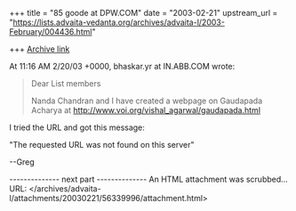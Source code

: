 +++
title = "85 goode at DPW.COM"
date = "2003-02-21"
upstream_url = "https://lists.advaita-vedanta.org/archives/advaita-l/2003-February/004436.html"

+++
[Archive link](https://lists.advaita-vedanta.org/archives/advaita-l/2003-February/004436.html)

At 11:16 AM 2/20/03 +0000, bhaskar.yr at IN.ABB.COM wrote:

>Dear List members
>
>Nanda Chandran and I have created a webpage on Gaudapada Acharya at
>http://www.voi.org/vishal_agarwal/gaudapada.html


I tried the URL and got this message:

   "The requested URL was not found on this server"

--Greg

-------------- next part --------------
An HTML attachment was scrubbed...
URL: </archives/advaita-l/attachments/20030221/56339996/attachment.html>
